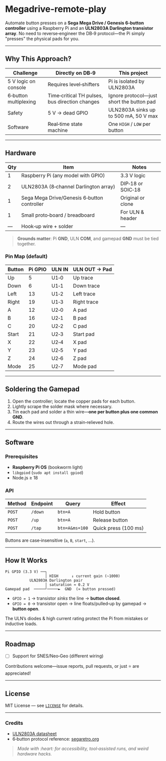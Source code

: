 # Megadrive-remote-play

Automate button presses on a **Sega Mega Drive / Genesis 6‑button controller** using a Raspberry Pi and an **ULN2803A Darlington transistor array**. No need to reverse‑engineer the DB‑9 protocol—the Pi simply "presses" the physical pads for you.

---

## Why This Approach?

| Challenge             | Directly on DB‑9                               | **This project**                          |
| --------------------- | ---------------------------------------------- | ----------------------------------------- |
| 5 V logic on console  | Requires level‑shifters                        | Pi is isolated by ULN2803A                |
| 6‑button multiplexing | Time‑critical TH pulses, bus direction changes | Ignore protocol—just short the button pad |
| Safety                | 5 V → dead GPIO                                | ULN2803A sinks up to 500 mA, 50 V max     |
| Software              | Real‑time state machine                        | One `HIGH` / `LOW` per button             |

---

## Hardware

| Qty | Item                                        | Notes             |
| --- | ------------------------------------------- | ----------------- |
| 1   | Raspberry Pi (any model with GPIO)          | 3.3 V logic       |
| 2   | ULN2803A (8‑channel Darlington array)       | DIP‑18 or SOIC‑18 |
| 1   | Sega Mega Drive/Genesis 6‑button controller | Original or clone |
| 1   | Small proto‑board / breadboard              | For ULN & header  |
| —   | Hook‑up wire + solder                       | —                 |

> **Grounds matter**: Pi **GND**, ULN **COM**, and gamepad **GND** must be tied together.

### Pin Map (default)

| Button | Pi GPIO | ULN IN | ULN OUT → Pad |
| ------ | ------- | ------ | ------------- |
| Up     | 5       | U1‑0   | Up trace      |
| Down   | 6       | U1‑1   | Down trace    |
| Left   | 13      | U1‑2   | Left trace    |
| Right  | 19      | U1‑3   | Right trace   |
| A      | 12      | U2‑0   | A pad         |
| B      | 16      | U2‑1   | B pad         |
| C      | 20      | U2‑2   | C pad         |
| Start  | 21      | U2‑3   | Start pad     |
| X      | 22      | U2‑4   | X pad         |
| Y      | 23      | U2‑5   | Y pad         |
| Z      | 24      | U2‑6   | Z pad         |
| Mode   | 25      | U2‑7   | Mode pad      |


---

## Soldering the Gamepad

1. Open the controller; locate the copper pads for each button.
2. Lightly scrape the solder mask where necessary.
3. Tin each pad and solder a thin wire—**one per button plus one common GND**.
4. Route the wires out through a strain‑relieved hole.

---

## Software

### Prerequisites

* **Raspberry Pi OS** (bookworm light)
* `libgpiod` (`sudo apt install gpiod`)
* Node.js ≥ 18

### API

| Method | Endpoint | Query          | Effect               |
| ------ | -------- | -------------- | -------------------- |
| `POST` | `/down`  | `btn=A`        | Hold button          |
| `POST` | `/up`    | `btn=A`        | Release button       |
| `POST` | `/tap`   | `btn=A&ms=100` | Quick press (100 ms) |

Buttons are case‑insensitive (`a`, `B`, `start`, …).


---

## How It Works

```
Pi GPIO (3.3 V) ──┐
                  │ HIGH      ↓ current gain (~1000)
           ULN2803A Darlington pair
                  │ saturation ≈ 0.2 V
Gamepad pad  ─────┘─────►  GND  (≃ button pressed)
```

* `GPIO = 1` → transistor *sinks* the line → **button closed**.
* `GPIO = 0` → transistor open → line floats/pulled‑up by gamepad → **button open**.

The ULN’s diodes & high current rating protect the Pi from mistakes or inductive loads.

---

## Roadmap

* [ ] Support for SNES/Neo‑Geo (different wiring)

Contributions welcome—issue reports, pull requests, or just ⭐ are appreciated!

---

## License

MIT License — see [`LICENSE`](LICENSE) for details.

---

### Credits

* [ULN2803A datasheet](https://www.ti.com/lit/ds/symlink/uln2803a.pdf)
* 6‑button protocol reference: [segaretro.org](https://segaretro.org/Six_Button_Controller)

> *Made with \:heart: for accessibility, tool‑assisted runs, and weird hardware hacks.*
